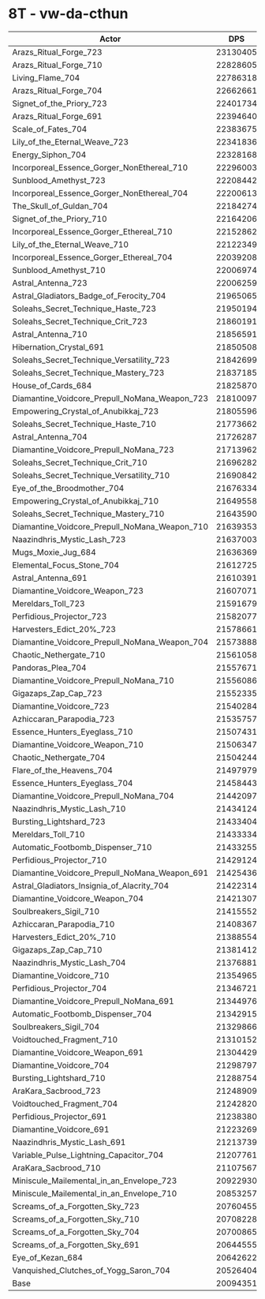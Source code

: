 # 8T - vw-da-cthun
| Actor | DPS | Increase |
|---|:---:|:---:|
|Arazs_Ritual_Forge_723|23130405|15.11%|
|Arazs_Ritual_Forge_710|22828605|13.61%|
|Living_Flame_704|22786318|13.40%|
|Arazs_Ritual_Forge_704|22662661|12.78%|
|Signet_of_the_Priory_723|22401734|11.48%|
|Arazs_Ritual_Forge_691|22394640|11.45%|
|Scale_of_Fates_704|22383675|11.39%|
|Lily_of_the_Eternal_Weave_723|22341836|11.18%|
|Energy_Siphon_704|22328168|11.12%|
|Incorporeal_Essence_Gorger_NonEthereal_710|22296003|10.96%|
|Sunblood_Amethyst_723|22208442|10.52%|
|Incorporeal_Essence_Gorger_NonEthereal_704|22200613|10.48%|
|The_Skull_of_Guldan_704|22184274|10.40%|
|Signet_of_the_Priory_710|22164206|10.30%|
|Incorporeal_Essence_Gorger_Ethereal_710|22152862|10.24%|
|Lily_of_the_Eternal_Weave_710|22122349|10.09%|
|Incorporeal_Essence_Gorger_Ethereal_704|22039208|9.68%|
|Sunblood_Amethyst_710|22006974|9.52%|
|Astral_Antenna_723|22006259|9.51%|
|Astral_Gladiators_Badge_of_Ferocity_704|21965065|9.31%|
|Soleahs_Secret_Technique_Haste_723|21950194|9.24%|
|Soleahs_Secret_Technique_Crit_723|21860191|8.79%|
|Astral_Antenna_710|21856591|8.77%|
|Hibernation_Crystal_691|21850508|8.74%|
|Soleahs_Secret_Technique_Versatility_723|21842699|8.70%|
|Soleahs_Secret_Technique_Mastery_723|21837185|8.67%|
|House_of_Cards_684|21825870|8.62%|
|Diamantine_Voidcore_Prepull_NoMana_Weapon_723|21810097|8.54%|
|Empowering_Crystal_of_Anubikkaj_723|21805596|8.52%|
|Soleahs_Secret_Technique_Haste_710|21773662|8.36%|
|Astral_Antenna_704|21726287|8.12%|
|Diamantine_Voidcore_Prepull_NoMana_723|21713962|8.06%|
|Soleahs_Secret_Technique_Crit_710|21696282|7.97%|
|Soleahs_Secret_Technique_Versatility_710|21690842|7.94%|
|Eye_of_the_Broodmother_704|21676334|7.87%|
|Empowering_Crystal_of_Anubikkaj_710|21649558|7.74%|
|Soleahs_Secret_Technique_Mastery_710|21643590|7.71%|
|Diamantine_Voidcore_Prepull_NoMana_Weapon_710|21639353|7.69%|
|Naazindhris_Mystic_Lash_723|21637003|7.68%|
|Mugs_Moxie_Jug_684|21636369|7.67%|
|Elemental_Focus_Stone_704|21612725|7.56%|
|Astral_Antenna_691|21610391|7.54%|
|Diamantine_Voidcore_Weapon_723|21607071|7.53%|
|Mereldars_Toll_723|21591679|7.45%|
|Perfidious_Projector_723|21582077|7.40%|
|Harvesters_Edict_20%_723|21578661|7.39%|
|Diamantine_Voidcore_Prepull_NoMana_Weapon_704|21573888|7.36%|
|Chaotic_Nethergate_710|21561058|7.30%|
|Pandoras_Plea_704|21557671|7.28%|
|Diamantine_Voidcore_Prepull_NoMana_710|21556086|7.27%|
|Gigazaps_Zap_Cap_723|21552335|7.26%|
|Diamantine_Voidcore_723|21540284|7.20%|
|Azhiccaran_Parapodia_723|21535757|7.17%|
|Essence_Hunters_Eyeglass_710|21507431|7.03%|
|Diamantine_Voidcore_Weapon_710|21506347|7.03%|
|Chaotic_Nethergate_704|21504244|7.02%|
|Flare_of_the_Heavens_704|21497979|6.99%|
|Essence_Hunters_Eyeglass_704|21458443|6.79%|
|Diamantine_Voidcore_Prepull_NoMana_704|21442097|6.71%|
|Naazindhris_Mystic_Lash_710|21434124|6.67%|
|Bursting_Lightshard_723|21433404|6.66%|
|Mereldars_Toll_710|21433334|6.66%|
|Automatic_Footbomb_Dispenser_710|21433255|6.66%|
|Perfidious_Projector_710|21429124|6.64%|
|Diamantine_Voidcore_Prepull_NoMana_Weapon_691|21425436|6.62%|
|Astral_Gladiators_Insignia_of_Alacrity_704|21422314|6.61%|
|Diamantine_Voidcore_Weapon_704|21421307|6.60%|
|Soulbreakers_Sigil_710|21415552|6.57%|
|Azhiccaran_Parapodia_710|21408367|6.54%|
|Harvesters_Edict_20%_710|21388554|6.44%|
|Gigazaps_Zap_Cap_710|21381412|6.41%|
|Naazindhris_Mystic_Lash_704|21376881|6.38%|
|Diamantine_Voidcore_710|21354965|6.27%|
|Perfidious_Projector_704|21346721|6.23%|
|Diamantine_Voidcore_Prepull_NoMana_691|21344976|6.22%|
|Automatic_Footbomb_Dispenser_704|21342915|6.21%|
|Soulbreakers_Sigil_704|21329866|6.15%|
|Voidtouched_Fragment_710|21310152|6.05%|
|Diamantine_Voidcore_Weapon_691|21304429|6.02%|
|Diamantine_Voidcore_704|21298797|5.99%|
|Bursting_Lightshard_710|21288754|5.94%|
|AraKara_Sacbrood_723|21248909|5.75%|
|Voidtouched_Fragment_704|21242820|5.72%|
|Perfidious_Projector_691|21238380|5.69%|
|Diamantine_Voidcore_691|21223269|5.62%|
|Naazindhris_Mystic_Lash_691|21213739|5.57%|
|Variable_Pulse_Lightning_Capacitor_704|21207761|5.54%|
|AraKara_Sacbrood_710|21107567|5.04%|
|Miniscule_Mailemental_in_an_Envelope_723|20922930|4.12%|
|Miniscule_Mailemental_in_an_Envelope_710|20853257|3.78%|
|Screams_of_a_Forgotten_Sky_723|20760455|3.31%|
|Screams_of_a_Forgotten_Sky_710|20708228|3.05%|
|Screams_of_a_Forgotten_Sky_704|20700865|3.02%|
|Screams_of_a_Forgotten_Sky_691|20644555|2.74%|
|Eye_of_Kezan_684|20642622|2.73%|
|Vanquished_Clutches_of_Yogg_Saron_704|20526404|2.15%|
|Base|20094351|0.00%|
